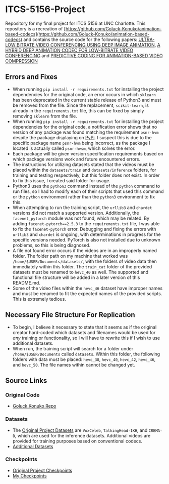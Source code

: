 # ITCS-5156-Project
Repository for my final project for ITCS 5156 at UNC Charlotte. This repository is a recreation of [https://github.com/Goluck-Konuko/animation-based-codecs](https://github.com/Goluck-Konuko/animation-based-codecs) and contains the source code for the following papers: [ULTRA-LOW BITRATE VIDEO CONFERENCING USING DEEP IMAGE ANIMATION](https://arxiv.org/abs/2012.00346v1),
[A HYBRID DEEP ANIMATION CODEC FOR LOW-BITRATE VIDEO CONFERENCING](https://arxiv.org/abs/2207.13530) and 
[PREDICTIVE CODING FOR ANIMATION-BASED VIDEO COMPRESSION](https://arxiv.org/abs/2307.04187)

## Errors and Fixes
- When running ``pip install -r requirements.txt`` for installing the project dependencies for the original code, an error occurs in which ``sklearn`` has been deprecated in the current stable release of Python3 and must be removed from the file. Since the replacement, ``scikit-learn``, is already in the ``requirements.txt`` file, this can be fixed by simply removing ``sklearn`` from the file.
- When running ``pip install -r requirements.txt`` for installing the project dependencies for the original code, a notification error shows that no version of any package was found matching the requirement ``psnr-hvm`` despite the package displaying on [PyPi](https://pypi.org/project/psnr-hvsm/). I suspect this is due to the specific package name ``psnr-hvm`` being incorrect, as the package I located is actually called ``psnr-hvsm``, which solves the error.
- Each package will be given version specification requirements based on which package versions work and future encountered errors.
- The instructions for utilizing datasets stated that the videos must be placed within the ``datasets/train`` and ``datasets/inference`` folders, for training and testing respectively, but this folder does not exist. In order to fix this issue, I created said folder for usage.
- Python3 uses the ``python3`` command instead of the ``python`` command to run files, so I had to modify each of their scripts that used this command or the ``python`` environment rather than the ``python3`` environment to fix this.
- When attempting to run the training script, the ``urllib3`` and ``chardet`` versions did not match a supported version. Additionally, the ``facenet_pytorch`` module was not found, which may be related. By adding ``facenet-pytorch==2.5.3`` to the ``requirements.txt`` file, I was able to fix the ``facenet-pytorch`` error. Debugging and fixing the errors with ``urllib3`` and ``chardet`` is ongoing, with determinations in progress for the specific versions needed. PyTorch is also not installed due to unknown problems, so this is being diagnosed.
- A file not found error occurs if the videos are in an improperly named folder. The folder path on my machine that worked was ``/home/$USER/Documents/datasets/``, with the folders of video data then immediately within this folder. The ``train_cat`` folder of the provided datasets must be renamed to ``hevc_40`` as well. The supported and functional file structure will be added in a later version of this README.md.
- Some of the video files within the ``hevc_46`` dataset have improper names and must be renamed to fit the expected names of the provided scripts. This is extremely tedious.

## Necessary File Structure For Replication
- To begin, I believe it necessary to state that it seems as if the original creator hard-coded which datasets and filenames would be used for *any* training or functionality, so I will have to rewrite this if I wish to use additional datasets.
- When run, the training script will search for a folder under ``/home/$USER/Documents`` called ``datasets``. Within this folder, the following folders with data must be placed: ``hevc_38``, ``hevc_40``, ``hevc_42``, ``hevc_46``, and ``hevc_50``. The file names within cannot be changed yet.

## Source Links
### Original Code
- [Goluck Konuko Repo](https://github.com/Goluck-Konuko/animation-based-codecs)

### Datasets
- The [Original Project Datasets](https://drive.google.com/drive/folders/1g0U1ZCTszm3yrmIewg7FahXsxyMBfxKj) are ``VoxCeleb``, ``TalkingHead-1KH``, and ``CREMA-D``, which are used for the inference datasets. Additional videos are provided for training purposes based on conventional codecs.
- [Additional Datasets]()

### Checkpoints
- [Original Project Checkpoints](https://drive.google.com/drive/folders/1_jIt9Bg-o_1-8_11DkVuHBvqHQH5e4tS)
- [My Checkpoints]()